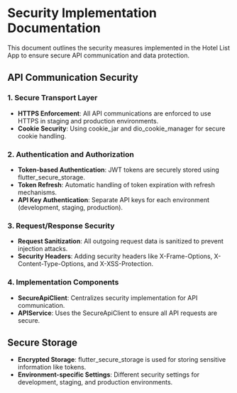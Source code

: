 # Security Implementation Documentation

This document outlines the security measures implemented in the Hotel List App to ensure secure API communication and data protection.

## API Communication Security

### 1. Secure Transport Layer

- **HTTPS Enforcement**: All API communications are enforced to use HTTPS in staging and production environments.
- **Cookie Security**: Using cookie_jar and dio_cookie_manager for secure cookie handling.

### 2. Authentication and Authorization

- **Token-based Authentication**: JWT tokens are securely stored using flutter_secure_storage.
- **Token Refresh**: Automatic handling of token expiration with refresh mechanisms.
- **API Key Authentication**: Separate API keys for each environment (development, staging, production).

### 3. Request/Response Security

- **Request Sanitization**: All outgoing request data is sanitized to prevent injection attacks.
- **Security Headers**: Adding security headers like X-Frame-Options, X-Content-Type-Options, and X-XSS-Protection.

### 4. Implementation Components

- **SecureApiClient**: Centralizes security implementation for API communication.
- **APIService**: Uses the SecureApiClient to ensure all API requests are secure.

## Secure Storage

- **Encrypted Storage**: flutter_secure_storage is used for storing sensitive information like tokens.
- **Environment-specific Settings**: Different security settings for development, staging, and production environments.
